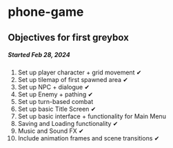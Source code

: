 # phone-game


## Objectives for first greybox
##### Started Feb 28, 2024
1. Set up player character + grid movement ✔ 
2. Set up tilemap of first spawned area ✔ 
3. Set up NPC + dialogue ✔
4. Set up Enemy + pathing ✔ 
5. Set up turn-based combat 
6. Set up basic Title Screen ✔ 
7. Set up basic interface + functionality for Main Menu
8. Saving and Loading functionality ✔ 
9. Music and Sound FX ✔ 
10. Include animation frames and scene transitions ✔ 

